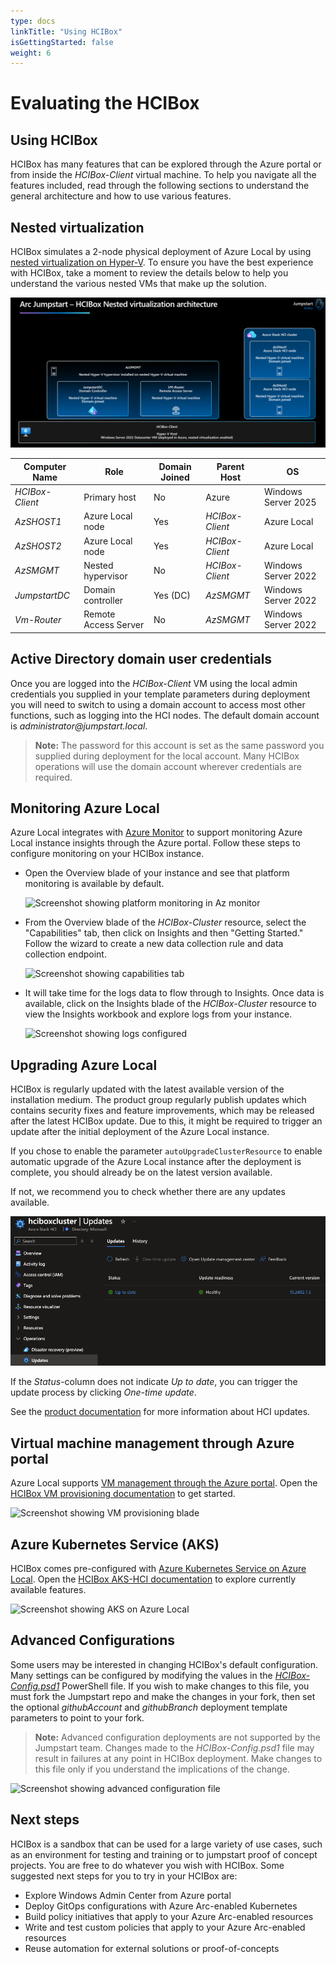 ```yaml
---
type: docs
linkTitle: "Using HCIBox"
isGettingStarted: false
weight: 6
---
```

# Evaluating the HCIBox

## Using HCIBox

HCIBox has many features that can be explored through the Azure portal or from inside the _HCIBox-Client_ virtual machine. To help you navigate all the features included, read through the following sections to understand the general architecture and how to use various features.

## Nested virtualization

HCIBox simulates a 2-node physical deployment of Azure Local by using [nested virtualization on Hyper-V](https://learn.microsoft.com/virtualization/hyper-v-on-windows/user-guide/nested-virtualization). To ensure you have the best experience with HCIBox, take a moment to review the details below to help you understand the various nested VMs that make up the solution.

  ![Screenshot showing HCIBox nested virtualization stack diagram](./nested_virtualization_arch.png)

| Computer Name    | Role                                | Domain Joined | Parent Host     | OS                  |
| ---------------- | ----------------------------------- | ------------- | --------------- | ------------------- |
| _HCIBox-Client_  | Primary host                        | No            | Azure           | Windows Server 2025 |
| _AzSHOST1_       | Azure Local node                            | Yes           | _HCIBox-Client_ | Azure Local     |
| _AzSHOST2_       | Azure Local node                            | Yes           | _HCIBox-Client_ | Azure Local     |
| _AzSMGMT_        | Nested hypervisor                   | No            | _HCIBox-Client_ | Windows Server 2022 |
| _JumpstartDC_    | Domain controller                   | Yes (DC)      | _AzSMGMT_       | Windows Server 2022 |
| _Vm-Router_      | Remote Access Server                | No            | _AzSMGMT_       | Windows Server 2022 |

## Active Directory domain user credentials

Once you are logged into the _HCIBox-Client_ VM using the local admin credentials you supplied in your template parameters during deployment you will need to switch to using a domain account to access most other functions, such as logging into the HCI nodes. The default domain account is _administrator@jumpstart.local_.

  > **Note:** The password for this account is set as the same password you supplied during deployment for the local account. Many HCIBox operations will use the domain account wherever credentials are required.

## Monitoring Azure Local

Azure Local integrates with [Azure Monitor](https://learn.microsoft.com/azure-stack/hci/manage/monitor-hci-single) to support monitoring Azure Local instance insights through the Azure portal. Follow these steps to configure monitoring on your HCIBox instance.

- Open the Overview blade of your instance and see that platform monitoring is available by default.

  ![Screenshot showing platform monitoring in Az monitor](./monitor_platform.png)

- From the Overview blade of the _HCIBox-Cluster_ resource, select the "Capabilities" tab, then click on Insights and then "Getting Started." Follow the wizard to create a new data collection rule and data collection endpoint.

  ![Screenshot showing capabilities tab](./create_dcr.png)

- It will take time for the logs data to flow through to Insights. Once data is available, click on the Insights blade of the _HCIBox-Cluster_ resource to view the Insights workbook and explore logs from your instance.

  ![Screenshot showing logs configured](./hci_insights.png)

## Upgrading Azure Local

HCIBox is regularly updated with the latest available version of the installation medium. The product group regularly publish updates which contains security fixes and feature improvements, which may be released after the latest HCIBox update.
Due to this, it might be required to trigger an update after the initial deployment of the Azure Local instance.

If you chose to enable the parameter `autoUpgradeClusterResource` to enable automatic upgrade of the Azure Local instance after the deployment is complete, you should already be on the latest version available.

If not, we recommend you to check whether there are any updates available.

  ![Screenshot showing instance updates](./cluster_updates.png)

If the _Status_-column does not indicate _Up to date_, you can trigger the update process by clicking _One-time update_.

See the [product documentation](https://learn.microsoft.com/azure-stack/hci/update/about-updates-23h2) for more information about HCI updates.

## Virtual machine management through Azure portal

Azure Local supports [VM management through the Azure portal](https://learn.microsoft.com/azure-stack/hci/manage/azure-arc-enabled-virtual-machines). Open the [HCIBox VM provisioning documentation](../RB/) to get started.

![Screenshot showing VM provisioning blade](./vm_provisioning.png)

## Azure Kubernetes Service (AKS)

HCIBox comes pre-configured with [Azure Kubernetes Service on Azure Local](https://learn.microsoft.com/azure-stack/aks-hci/). Open the [HCIBox AKS-HCI documentation](../AKS/) to explore currently available features.

![Screenshot showing AKS on Azure Local](./cluster_detail.png)

## Advanced Configurations

Some users may be interested in changing HCIBox's default configuration. Many settings can be configured by modifying the values in the [_HCIBox-Config.psd1_](https://github.com/microsoft/azure_arc/blob/main/azure_jumpstart_hcibox/artifacts/PowerShell/HCIBox-Config.psd1) PowerShell file. If you wish to make changes to this file, you must fork the Jumpstart repo and make the changes in your fork, then set the optional _githubAccount_ and _githubBranch_ deployment template parameters to point to your fork.

  > **Note:** Advanced configuration deployments are not supported by the Jumpstart team. Changes made to the _HCIBox-Config.psd1_ file may result in failures at any point in HCIBox deployment. Make changes to this file only if you understand the implications of the change.

![Screenshot showing advanced configuration file](./advanced_config.png)

## Next steps

HCIBox is a sandbox that can be used for a large variety of use cases, such as an environment for testing and training or to jumpstart proof of concept projects. You are free to do whatever you wish with HCIBox. Some suggested next steps for you to try in your HCIBox are:

- Explore Windows Admin Center from Azure portal
- Deploy GitOps configurations with Azure Arc-enabled Kubernetes
- Build policy initiatives that apply to your Azure Arc-enabled resources
- Write and test custom policies that apply to your Azure Arc-enabled resources
- Reuse automation for external solutions or proof-of-concepts
